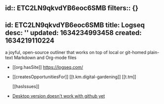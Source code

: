 id:: ETC2LN9qkvdYB6eoc6SMB
filters:: {}
---
id: ETC2LN9qkvdYB6eoc6SMB
title: Logseq
desc: ''
updated: 1634234993458
created: 1634219110224
---

a joyful, open-source outliner that works on top of local or git-homed plain-text Markdown and Org-mode files

- [[org.hasSite]] https://logseq.com/
- [[createsOpportunitiesFor]] [[t.km.digital-gardening]] [[t.tm]]
  
  [[hasIssues]]
- [Desktop version doesn't work with github yet](https://www.reddit.com/r/logseq/comments/og3tkf/github_repository_for_desktop_app/)